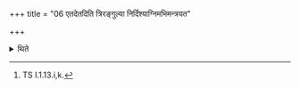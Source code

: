 +++
title = "06 एतदेतदिति त्रिरङ्गुल्या निर्दिश्याग्निमभिमन्त्रयत"

+++

<details><summary>थिते</summary>

6. Having indicated the blade of grass with the words, "This, this” by means of the index-finger, he addresses the fire with āyuṣpa agne' syāyurme pāhi.[^1]  

[^1]: TS I.1.13.i,k.
</details>
